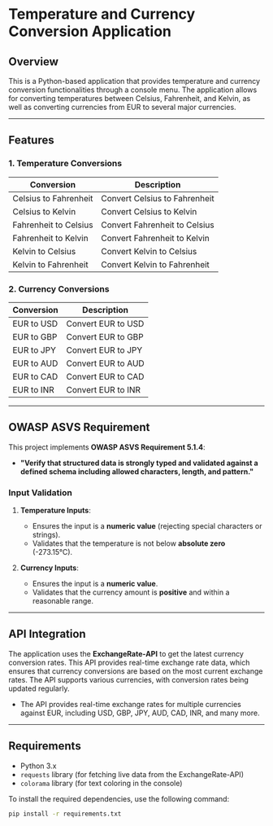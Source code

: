 # Temperature and Currency Conversion Application

## **Overview**
This is a Python-based application that provides temperature and currency conversion functionalities through a console menu. The application allows for converting temperatures between Celsius, Fahrenheit, and Kelvin, as well as converting currencies from EUR to several major currencies.

---

## **Features**

### **1. Temperature Conversions**

| **Conversion**            | **Description**               |
|---------------------------|-------------------------------|
| Celsius to Fahrenheit      | Convert Celsius to Fahrenheit  |
| Celsius to Kelvin          | Convert Celsius to Kelvin      |
| Fahrenheit to Celsius      | Convert Fahrenheit to Celsius  |
| Fahrenheit to Kelvin       | Convert Fahrenheit to Kelvin   |
| Kelvin to Celsius          | Convert Kelvin to Celsius      |
| Kelvin to Fahrenheit       | Convert Kelvin to Fahrenheit   |

### **2. Currency Conversions**

| **Conversion**            | **Description**               |
|---------------------------|-------------------------------|
| EUR to USD                | Convert EUR to USD            |
| EUR to GBP                | Convert EUR to GBP            |
| EUR to JPY                | Convert EUR to JPY            |
| EUR to AUD                | Convert EUR to AUD            |
| EUR to CAD                | Convert EUR to CAD            |
| EUR to INR                | Convert EUR to INR            |

---

## **OWASP ASVS Requirement**

This project implements **OWASP ASVS Requirement 5.1.4**:
- **"Verify that structured data is strongly typed and validated against a defined schema including allowed characters, length, and pattern."**

### **Input Validation**
1. **Temperature Inputs**:
   - Ensures the input is a **numeric value** (rejecting special characters or strings).
   - Validates that the temperature is not below **absolute zero** (-273.15°C).
   
2. **Currency Inputs**:
   - Ensures the input is a **numeric value**.
   - Validates that the currency amount is **positive** and within a reasonable range.

---

## **API Integration**

The application uses the **ExchangeRate-API** to get the latest currency conversion rates. This API provides real-time exchange rate data, which ensures that currency conversions are based on the most current exchange rates. The API supports various currencies, with conversion rates being updated regularly.

- The API provides real-time exchange rates for multiple currencies against EUR, including USD, GBP, JPY, AUD, CAD, INR, and many more.

---

## **Requirements**

- Python 3.x
- `requests` library (for fetching live data from the ExchangeRate-API)
- `colorama` library (for text coloring in the console)

To install the required dependencies, use the following command:

```bash
pip install -r requirements.txt
